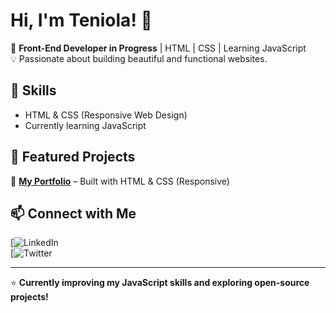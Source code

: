 # Hi, I'm Teniola! 👋  

🚀 **Front-End Developer in Progress** | HTML | CSS | Learning JavaScript  
💡 Passionate about building beautiful and functional websites.  

## 🚀 Skills  
- HTML & CSS (Responsive Web Design)  
- Currently learning JavaScript  

## 📂 Featured Projects  
🔹 **[My Portfolio](your-portfolio-link-here)** – Built with HTML & CSS (Responsive)  

## 📫 Connect with Me  
[![LinkedIn](https://www.linkedin.com/in/teniola-ogunrinde-847678195/)  
[![Twitter](https://twitter.com/oluwa10iolaa)  

---
⭐️ **Currently improving my JavaScript skills and exploring open-source projects!**  

